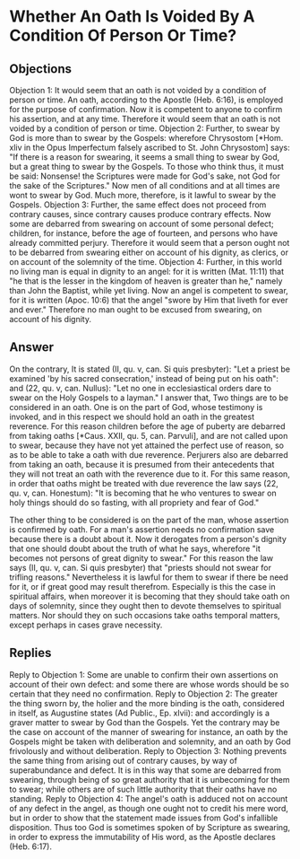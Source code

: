 # Whether An Oath Is Voided By A Condition Of Person Or Time?
## Objections
Objection 1: It would seem that an oath is not voided by a condition of person or time. An oath, according to the Apostle (Heb. 6:16), is employed for the purpose of confirmation. Now it is competent to anyone to confirm his assertion, and at any time. Therefore it would seem that an oath is not voided by a condition of person or time.
Objection 2: Further, to swear by God is more than to swear by the Gospels: wherefore Chrysostom [*Hom. xliv in the Opus Imperfectum falsely ascribed to St. John Chrysostom] says: "If there is a reason for swearing, it seems a small thing to swear by God, but a great thing to swear by the Gospels. To those who think thus, it must be said: Nonsense! the Scriptures were made for God's sake, not God for the sake of the Scriptures." Now men of all conditions and at all times are wont to swear by God. Much more, therefore, is it lawful to swear by the Gospels.
Objection 3: Further, the same effect does not proceed from contrary causes, since contrary causes produce contrary effects. Now some are debarred from swearing on account of some personal defect; children, for instance, before the age of fourteen, and persons who have already committed perjury. Therefore it would seem that a person ought not to be debarred from swearing either on account of his dignity, as clerics, or on account of the solemnity of the time.
Objection 4: Further, in this world no living man is equal in dignity to an angel: for it is written (Mat. 11:11) that "he that is the lesser in the kingdom of heaven is greater than he," namely than John the Baptist, while yet living. Now an angel is competent to swear, for it is written (Apoc. 10:6) that the angel "swore by Him that liveth for ever and ever." Therefore no man ought to be excused from swearing, on account of his dignity.
## Answer
On the contrary, It is stated (II, qu. v, can. Si quis presbyter): "Let a priest be examined 'by his sacred consecration,' instead of being put on his oath": and (22, qu. v, can. Nullus): "Let no one in ecclesiastical orders dare to swear on the Holy Gospels to a layman."
I answer that, Two things are to be considered in an oath. One is on the part of God, whose testimony is invoked, and in this respect we should hold an oath in the greatest reverence. For this reason children before the age of puberty are debarred from taking oaths [*Caus. XXII, qu. 5, can. Parvuli], and are not called upon to swear, because they have not yet attained the perfect use of reason, so as to be able to take a oath with due reverence. Perjurers also are debarred from taking an oath, because it is presumed from their antecedents that they will not treat an oath with the reverence due to it. For this same reason, in order that oaths might be treated with due reverence the law says (22, qu. v, can. Honestum): "It is becoming that he who ventures to swear on holy things should do so fasting, with all propriety and fear of God."

The other thing to be considered is on the part of the man, whose assertion is confirmed by oath. For a man's assertion needs no confirmation save because there is a doubt about it. Now it derogates from a person's dignity that one should doubt about the truth of what he says, wherefore "it becomes not persons of great dignity to swear." For this reason the law says (II, qu. v, can. Si quis presbyter) that "priests should not swear for trifling reasons." Nevertheless it is lawful for them to swear if there be need for it, or if great good may result therefrom. Especially is this the case in spiritual affairs, when moreover it is becoming that they should take oath on days of solemnity, since they ought then to devote themselves to spiritual matters. Nor should they on such occasions take oaths temporal matters, except perhaps in cases grave necessity.
## Replies
Reply to Objection 1: Some are unable to confirm their own assertions on account of their own defect: and some there are whose words should be so certain that they need no confirmation.
Reply to Objection 2: The greater the thing sworn by, the holier and the more binding is the oath, considered in itself, as Augustine states (Ad Public., Ep. xlvii): and accordingly is a graver matter to swear by God than the Gospels. Yet the contrary may be the case on account of the manner of swearing for instance, an oath by the Gospels might be taken with deliberation and solemnity, and an oath by God frivolously and without deliberation.
Reply to Objection 3: Nothing prevents the same thing from arising out of contrary causes, by way of superabundance and defect. It is in this way that some are debarred from swearing, through being of so great authority that it is unbecoming for them to swear; while others are of such little authority that their oaths have no standing.
Reply to Objection 4: The angel's oath is adduced not on account of any defect in the angel, as though one ought not to credit his mere word, but in order to show that the statement made issues from God's infallible disposition. Thus too God is sometimes spoken of by Scripture as swearing, in order to express the immutability of His word, as the Apostle declares (Heb. 6:17).